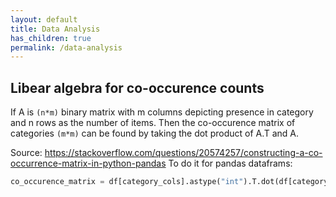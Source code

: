 ```yaml
---
layout: default
title: Data Analysis
has_children: true
permalink: /data-analysis
---
```



## Libear algebra for co-occurence counts

If A is `(n*m)` binary matrix with m columns depicting presence in category and n rows as the number of items. 
Then the co-occurence matrix of categories `(m*m)` can be found by taking the dot product of A.T and A. 

Source: https://stackoverflow.com/questions/20574257/constructing-a-co-occurrence-matrix-in-python-pandas
To do it for pandas dataframs: 

```python
co_occurence_matrix = df[category_cols].astype("int").T.dot(df[category_cols].astype("int"))
```
